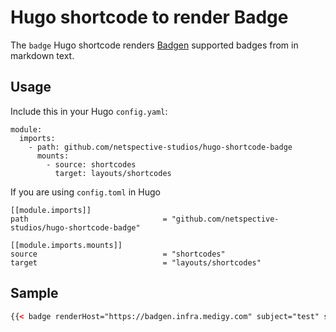 # Hugo shortcode to render Badge

The `badge` Hugo shortcode renders [Badgen](https://badgen.net/) supported badges from in markdown text. 
## Usage

Include this in your Hugo `config.yaml`:

```
module:
  imports:
    - path: github.com/netspective-studios/hugo-shortcode-badge
      mounts:
        - source: shortcodes
          target: layouts/shortcodes

```
If you are using `config.toml` in Hugo

```
[[module.imports]]
path                              = "github.com/netspective-studios/hugo-shortcode-badge"

[[module.imports.mounts]]
source                            = "shortcodes"
target                            = "layouts/shortcodes"

```
## Sample
```html
{{< badge renderHost="https://badgen.infra.medigy.com" subject="test" status="pending" color="red" scale="1.5" icon="github" >}}
```

